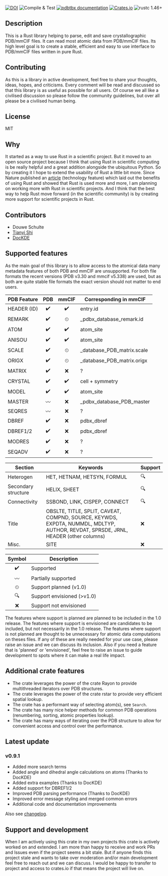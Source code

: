 [![DOI](https://zenodo.org/badge/DOI/10.5281/zenodo.4671031.svg)](https://doi.org/10.5281/zenodo.4671031)
![Compile & Test](https://github.com/douweschulte/pdbtbx/actions/workflows/rust.yml/badge.svg)
[![pdbtbx documentation](https://docs.rs/pdbtbx/badge.svg)](https://docs.rs/pdbtbx)
[![Crates.io](https://img.shields.io/crates/v/pdbtbx.svg)](https://crates.io/crates/pdbtbx)
![rustc 1.46+](https://img.shields.io/badge/msrv-rustc_1.46+-red.svg)

## Description
This is a Rust library helping to parse, edit and save crystallographic PDB/mmCIF files. It can read most atomic data from PDB/mmCIF files. Its high level goal is to create a stable, efficient and easy to use interface to PDB/mmCIF files written in pure Rust.

## Contributing
As this is a library in active development, feel free to share your thoughts, ideas, hopes, and criticisms. Every comment will be read and discussed so that this library is as useful as possible for all users. Of course we all like a civilised discussion so please follow the community guidelines, but over all please be a civilised human being.

## License
MIT

## Why
It started as a way to use Rust in a scientific project. But it moved to an open source project because I think that using Rust in scientific computing is be really helpful and a great addition alongside the ubiquitous Python. So by creating it I hope to extend the usability of Rust a little bit more. Since Nature published an [article](https://www.nature.com/articles/d41586-020-03382-2) (technology feature) which laid out the benefits of using Rust and showed that Rust is used more and more, I am planning on working more with Rust in scientific projects. And I think that the best way to help Rust move forward (in the scientific community) is by creating more support for scientific projects in Rust.

## Contributors
* Douwe Schulte
* [Tianyi Shi](https://github.com/TianyiShi2001)
* [DocKDE](https://github.com/DocKDE)

## Supported features
As the main goal of this library is to allow access to the atomical data many metadata features of both PDB and mmCIF are unsupported. For both file formats the recent versions (PDB v3.30 and mmcif v5.338) are used, but as both are quite stable file formats the exact version should not matter to end users.

| PDB   Feature | PDB | mmCIF | Corresponding in mmCIF      |
|---------------|:---:|:-----:|-----------------------------|
|   HEADER (ID) | ✔️ | ✔️ | entry.id                    |
|        REMARK | ✔️ | ⏲ | _pdbx_database_remark.id    |
|          ATOM | ✔️ | ✔️ | atom_site                   |
|        ANISOU | ✔️ | ✔️ | atom_site                   |
|         SCALE | ✔️ | ⏲ | _database_PDB_matrix.scale  |
|         ORIGX | ✔️ | ⏲ | _database_PDB_matrix.origx  |
|        MATRIX | ✔️ | ❌ | ?                           |
|       CRYSTAL | ✔️ | ✔️ | cell + symmetry             |
|         MODEL | ✔️ | ✔️ | atom_site                   |
|        MASTER | 〰️ | ❌ | _pdbx_database_PDB_master   |
|        SEQRES | 〰️ | ❌ | ?                           |
|         DBREF | ✔️ | ❌ | pdbx_dbref                  |
|      DBREF1/2 | ✔️ | ❌ | pdbx_dbref                  |
|        MODRES | ✔️ | ❌ | ?                           |
|        SEQADV | ✔️ | ❌ | ?                           |

| Section | Keywords | Support |
|---|---|---|
| Heterogen | HET, HETNAM, HETSYN, FORMUL | 🔍 |
| Secondary structure | HELIX, SHEET | 🔍 |
| Connectivity | SSBOND, LINK, CISPEP, CONNECT | 🔍 |
|Title | OBSLTE, TITLE, SPLIT, CAVEAT, COMPND, SOURCE, KEYWDS, EXPDTA, NUMMDL, MDLTYP, AUTHOR, REVDAT, SPRSDE, JRNL, HEADER (other columns) | ❌ |
| Misc. | SITE | ❌ |

| Symbol | Description |
|:-:|---|
| ✔️ | Supported |
| 〰️ | Partially supported |
| ⏲ | Support planned (v1.0) |
| 🔍 | Support envisioned (>v1.0) |
| ❌ | Support not envisioned |

The features where support is planned are planned to be included in the 1.0 release. The features where support is envisioned are candidates to be included, but not necessarily in the 1.0 release. The features where support is not planned are thought to be unnecessary for atomic data computations on theses files. If any of these are really needed for your use case, please raise an issue and we can discuss its inclusion. Also if you need a feature that is 'planned' or 'envisioned', feel free to raise an issue to guide development to spots where it can make a real life impact.

## Additional crate features
* The crate leverages the power of the crate Rayon to provide multithreaded iterators over PDB structures.
* The crate leverages the power of the crate rstar to provide very efficient spatial lookup.
* The crate has a performant way of selecting atom(s), see `Search`.
* The crate has many nice helper methods for common PDB operations (renumbering, sorting, atomic properties lookup).
* The crate has many ways of iterating over the PDB structure to allow for convenient access and control over the performance.

## Latest update
### v0.9.1
* Added more search terms
* Added angle and dihedral angle calculations on atoms (Thanks to DocKDE)
* Added extra examples (Thanks to DocKDE)
* Added support for DBREF1/2
* Improved PDB parsing performance (Thanks to DocKDE)
* Improved error message styling and merged common errors
* Additional code and documentation improvements

Also see [changelog](https://github.com/douweschulte/pdbtbx/blob/master/changelog.md).

## Support and development
When I am actively using this crate in my own projects this crate is actively worked on and extended. I am more than happy to receive and work PRs and Issues even if the project seems a bit stale. But if anyone finds this project stale and wants to take over moderation and/or main development feel free to reach out and we can discuss. I would be happy to transfer to project and access to crates.io if that means the project will live on.
